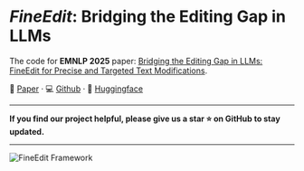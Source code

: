 # *FineEdit*: Bridging the Editing Gap in LLMs

The code for **EMNLP 2025** paper: [Bridging the Editing Gap in LLMs: FineEdit for Precise and Targeted Text Modifications](https://arxiv.org/abs/2502.13358).

📄 [Paper](https://arxiv.org/abs/2502.13358) · 💻 [Github](https://github.com/StuRinDQB/FineEdit) · 🤗 [Huggingface](https://example.com)

---

**If you find our project helpful, please give us a star ⭐ on GitHub to stay updated.**

---

![FineEdit Framework](https://github.com/user-attachments/assets/dde2c4d6-60be-4cbe-90b2-b3764f67410a)

